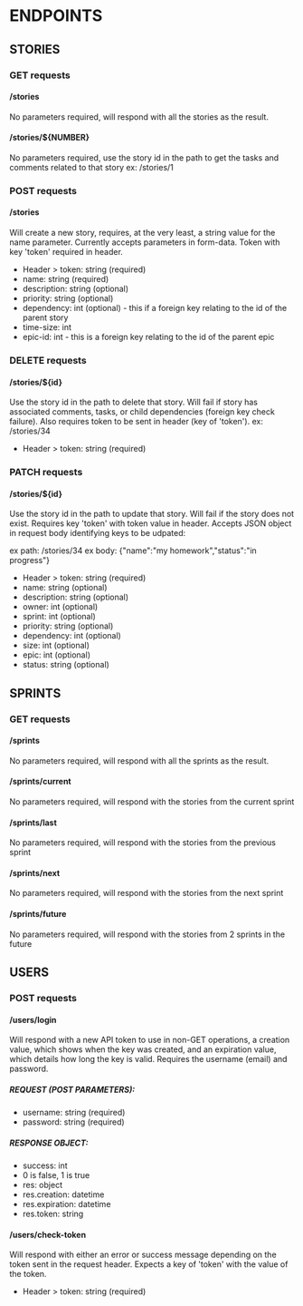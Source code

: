 # ENDPOINTS

## STORIES

### GET requests

#### /stories

No parameters required, will respond with all the stories as the result.

#### /stories/\${NUMBER}

No parameters required, use the story id in the path to get the tasks and comments related to that story
ex: /stories/1

### POST requests

#### /stories

Will create a new story, requires, at the very least, a string value for the name parameter. Currently accepts parameters in form-data. Token with key 'token' required in header.

- Header > token: string (required)
- name: string (required)
- description: string (optional)
- priority: string (optional)
- dependency: int (optional) - this if a foreign key relating to the id of the parent story
- time-size: int
- epic-id: int - this is a foreign key relating to the id of the parent epic

### DELETE requests

#### /stories/\${id}

Use the story id in the path to delete that story. Will fail if story has associated comments, tasks, or child dependencies (foreign key check failure). Also requires token to be sent in header (key of 'token').
ex: /stories/34

- Header > token: string (required)

### PATCH requests

#### /stories/\${id}

Use the story id in the path to update that story. Will fail if the story does not exist. Requires key 'token' with token value in header. Accepts JSON object in request body identifying keys to be udpated:

ex path: /stories/34
ex body: {"name":"my homework","status":"in progress"}

- Header > token: string (required)
- name: string (optional)
- description: string (optional)
- owner: int (optional)
- sprint: int (optional)
- priority: string (optional)
- dependency: int (optional)
- size: int (optional)
- epic: int (optional)
- status: string (optional)

## SPRINTS

### GET requests

#### /sprints

No parameters required, will respond with all the sprints as the result.

#### /sprints/current

No parameters required, will respond with the stories from the current sprint

#### /sprints/last

No parameters required, will respond with the stories from the previous sprint

#### /sprints/next

No parameters required, will respond with the stories from the next sprint

#### /sprints/future

No parameters required, will respond with the stories from 2 sprints in the future

## USERS

### POST requests

#### /users/login

Will respond with a new API token to use in non-GET operations, a creation value, which shows when the key was created, and an expiration value, which details how long the key is valid. Requires the username (email) and password.

##### REQUEST (POST PARAMETERS):

- username: string (required)
- password: string (required)

##### RESPONSE OBJECT:

- success: int
- 0 is false, 1 is true
- res: object
- res.creation: datetime
- res.expiration: datetime
- res.token: string

#### /users/check-token

Will respond with either an error or success message depending on the token sent in the request header. Expects a key of 'token' with the value of the token.

- Header > token: string (required)
